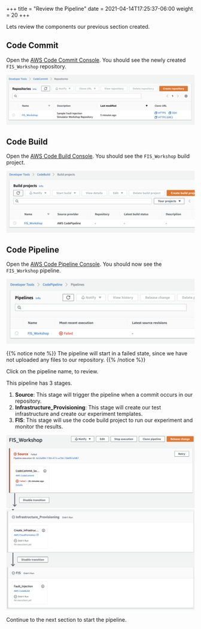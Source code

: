 +++
title = "Review the Pipeline"
date =  2021-04-14T17:25:37-06:00
weight = 20
+++

Lets review the components our previous section created. 

## Code Commit

Open the [AWS Code Commit Console](https://console.aws.amazon.com/codesuite/codecommit/home?#Home).
You should see the newly created ```FIS_Workshop``` repository.

![CodeCommit Repository](codecommit.png)


## Code Build

Open the [AWS Code Build Console](https://console.aws.amazon.com/codesuite/codebuild/projects). You should see the ```FIS_Workshop``` build project.


![Codebuild](codebuild.png)

## Code Pipeline

Open the [AWS Code Pipeline Console](https://console.aws.amazon.com/codesuite/codepipeline/home?#Home).
You should now see the ```FIS_Workshop``` pipeline.

![CodePipeline](codepipeline.png)

{{% notice note %}} The pipeline will start in a failed state, since we have not uploaded any files to our repository. {{% /notice %}}

Click on the pipeline name, to review. 

This pipeline has 3 stages. 
1) **Source**: This stage will trigger the pipeline when a commit occurs in our repository.
1) **Infrastructure_Provisioning**: This stage will create our test infrastructure and create our experiment templates.
1) **FIS**: This stage will use the code build project to run our experiment and monitor the results. 

![CodePipeline Details 1](codepipelinedetails1.png)
![CodePipeline Details 2](codepipelinedetails2.png)

Continue to the next section to start the pipeline.
